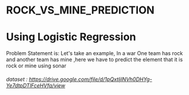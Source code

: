 # ROCK_VS_MINE_PREDICTION
# Using Logistic Regression
Problem Statement is:
Let's take an example, In a war One team has rock and another team has mine ,here we have to predict the element that it is rock or mine using sonar 
###### dataset : https://drive.google.com/file/d/1pQxtljlNVh0DHYg-Ye7dtpDTlFceHVfa/view
